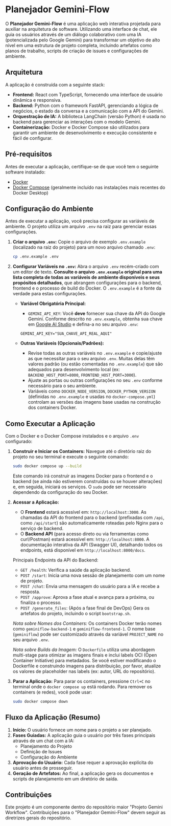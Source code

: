 # Planejador Gemini-Flow

O **Planejador Gemini-Flow** é uma aplicação web interativa projetada para auxiliar na arquitetura de software. Utilizando uma interface de chat, ele guia os usuários através de um diálogo colaborativo com uma IA (potencializada pelo Google Gemini) para transformar um objetivo de alto nível em uma estrutura de projeto completa, incluindo artefatos como planos de trabalho, scripts de criação de issues e configurações de ambiente.

## Arquitetura

A aplicação é construída com a seguinte stack:

*   **Frontend:** React com TypeScript, fornecendo uma interface de usuário dinâmica e responsiva.
*   **Backend:** Python com o framework FastAPI, gerenciando a lógica de negócios, o estado da conversa e a comunicação com a API do Gemini.
*   **Orquestração de IA:** A biblioteca LangChain (versão Python) é usada no backend para gerenciar as interações com o modelo Gemini.
*   **Containerização:** Docker e Docker Compose são utilizados para garantir um ambiente de desenvolvimento e execução consistente e fácil de configurar.

## Pré-requisitos

Antes de executar a aplicação, certifique-se de que você tem o seguinte software instalado:

*   [Docker](https://docs.docker.com/get-docker/)
*   [Docker Compose](https://docs.docker.com/compose/install/) (geralmente incluído nas instalações mais recentes do Docker Desktop)

## Configuração do Ambiente

Antes de executar a aplicação, você precisa configurar as variáveis de ambiente. O projeto utiliza um arquivo `.env` na raiz para gerenciar essas configurações.

1.  **Criar o arquivo `.env`:**
    Copie o arquivo de exemplo `.env.example` (localizado na raiz do projeto) para um novo arquivo chamado `.env`:
    ```bash
    cp .env.example .env
    ```

2.  **Configurar Variáveis no `.env`:**
    Abra o arquivo `.env` recém-criado com um editor de texto. **Consulte o arquivo `.env.example` original para uma lista completa de todas as variáveis de ambiente disponíveis e seus propósitos detalhados**, que abrangem configurações para o backend, frontend e o processo de build do Docker. O `.env.example` é a fonte da verdade para estas configurações.

    *   **Variável Obrigatória Principal:**
        *   `GEMINI_API_KEY`: Você **deve** fornecer sua chave da API do Google Gemini. Conforme descrito no `.env.example`, obtenha sua chave em [Google AI Studio](https://aistudio.google.com/app/apikey) e defina-a no seu arquivo `.env`:
          ```
          GEMINI_API_KEY="SUA_CHAVE_API_REAL_AQUI"
          ```

    *   **Outras Variáveis (Opcionais/Padrões):**
        *   Revise todas as outras variáveis no `.env.example` e copie/ajuste as que necessitar para o seu arquivo `.env`. Muitas delas têm valores padrão (ou estão comentadas no `.env.example`) que são adequados para desenvolvimento local (ex: `BACKEND_HOST_PORT=8000`, `FRONTEND_HOST_PORT=3000`).
        *   Ajuste as portas ou outras configurações no seu `.env` conforme necessário para o seu ambiente.
        *   Variáveis como `DOCKER_NODE_VERSION`, `DOCKER_PYTHON_VERSION` (definidas no `.env.example` e usadas no `docker-compose.yml`) controlam as versões das imagens base usadas na construção dos containers Docker.

## Como Executar a Aplicação

Com o Docker e o Docker Compose instalados e o arquivo `.env` configurado:

1.  **Construir e Iniciar os Containers:**
    Navegue até o diretório raiz do projeto no seu terminal e execute o seguinte comando:
    ```bash
    sudo docker compose up --build
    ```
    Este comando irá construir as imagens Docker para o frontend e o backend (se ainda não estiverem construídas ou se houver alterações) e, em seguida, iniciará os serviços. O `sudo` pode ser necessário dependendo da configuração do seu Docker.

2.  **Acessar a Aplicação:**
    *   O **Frontend** estará acessível em: `http://localhost:3000`. As chamadas da API do frontend para o backend (prefixadas com `/api`, como `/api/start`) são automaticamente roteadas pelo Nginx para o serviço de backend.
    *   O **Backend API** (para acesso direto ou via ferramentas como curl/Postman) estará acessível em: `http://localhost:8000`. A documentação interativa da API (Swagger UI), detalhando todos os endpoints, está disponível em `http://localhost:8000/docs`.

    Principais Endpoints da API do Backend:
    *   `GET /health`: Verifica a saúde da aplicação backend.
    *   `POST /start`: Inicia uma nova sessão de planejamento com um nome de projeto.
    *   `POST /chat`: Envia uma mensagem do usuário para a IA e recebe a resposta.
    *   `POST /approve`: Aprova a fase atual e avança para a próxima, ou finaliza o processo.
    *   `POST /generate_files`: (Após a fase final de DevOps) Gera os artefatos do projeto, incluindo o script `bootstrap.sh`.

    *Nota sobre Nomes dos Containers:* Os containers Docker terão nomes como `geminiflow-backend-1` e `geminiflow-frontend-1`. O nome base (`geminiflow`) pode ser customizado através da variável `PROJECT_NAME` no seu arquivo `.env`.

    *Nota sobre Builds da Imagem:* O `Dockerfile` utiliza uma abordagem multi-stage para otimizar as imagens finais e inclui labels OCI (Open Container Initiative) para metadados. Se você estiver modificando o Dockerfile e construindo imagens para distribuição, por favor, atualize os valores de placeholder nas labels (ex: autor, URL do repositório).

3.  **Parar a Aplicação:**
    Para parar os containers, pressione `Ctrl+C` no terminal onde o `docker compose up` está rodando. Para remover os containers (e redes), você pode usar:
    ```bash
    sudo docker compose down
    ```

## Fluxo da Aplicação (Resumo)

1.  **Início:** O usuário fornece um nome para o projeto a ser planejado.
2.  **Fases Guiadas:** A aplicação guia o usuário por três fases principais através de um chat com a IA:
    *   Planejamento do Projeto
    *   Definição de Issues
    *   Configuração do Ambiente
3.  **Aprovação do Usuário:** Cada fase requer a aprovação explícita do usuário antes de prosseguir.
4.  **Geração de Artefatos:** Ao final, a aplicação gera os documentos e scripts de planejamento em um diretório de saída.

## Contribuições

Este projeto é um componente dentro do repositório maior "Projeto Gemini Workflow". Contribuições para o "Planejador Gemini-Flow" devem seguir as diretrizes gerais do repositório.

